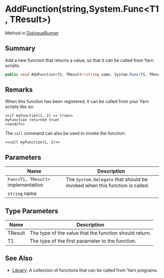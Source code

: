 # AddFunction(string,System.Func\<T1, TResult>)

Method in [DialogueRunner](yarn.unity.dialoguerunner.md)

## Summary

Add a new function that returns a value, so that it can be called from Yarn scripts.

```csharp
public void AddFunction<T1, TResult>(string name, System.Func<T1, TResult> implementation);
```

## Remarks

When this function has been registered, it can be called from your Yarn scripts like so:

```
<<if myFunction(1, 2) == true>>
myFunction returned true!
<<endif>>
```

The `call` command can also be used to invoke the function:

```
<<call myFunction(1, 2)>>
```

## Parameters

| Name                               | Description                                                                |
| ---------------------------------- | -------------------------------------------------------------------------- |
| `Func<T1, TResult>` implementation | The `System.Delegate` that should be invoked when this function is called. |
| `string` name                      |                                                                            |

## Type Parameters

| Name    | Description                                            |
| ------- | ------------------------------------------------------ |
| TResult | The type of the value that the function should return. |
| T1      | The type of the first parameter to the function.       |

## See Also

* [Library](yarn.library.md): A collection of functions that can be called from Yarn programs.
